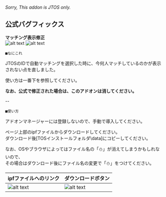 *Sorry, This addon is JTOS only.*

公式バグフィックス
--

**マッチング表示修正**  
![alt text](http://i.imgur.com/0Yn6krv.png "Screenshot")
![alt text](http://i.imgur.com/if3YkkO.png "Screenshot")

	■なにこれ

JTOSのIDで自動マッチングを選択した時に、今何人マッチしているのかが表示されない点を直しました。  

使い方は一番下を参照してください。  

**なお、公式で修正された場合は、このアドオンは消してください。**

--

	■使い方

アドオンマネージャーには登録しないので、手動で導入してください。  

ページ上部のipfファイルからダウンロードしてください。  
ダウンロード後[TOSインストールフォルダ\data]にコピーしてください。  

なお、OSやブラウザによってはファイル名の「⛄」が消えてしまうかもしれないので、  
その場合はダウンロード後にファイル名の変更で「⛄」をつけてください。

|ipfファイルへのリンク|ダウンロードボタン|
|---|---|
|![alt text](http://i.imgur.com/47GQydQ.png "Screenshot")|![alt text](http://i.imgur.com/QlvrsVv.png "Screenshot")|
